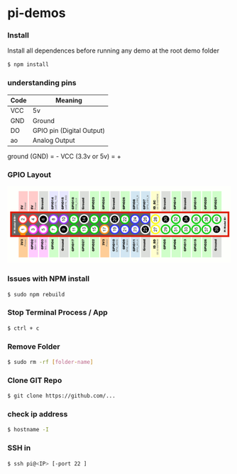 # pi-demos


### Install

Install all dependences before running any demo at the root demo folder

```sh
$ npm install
```

### understanding pins
| Code | Meaning |
| ------ | ------ |
| VCC | 5v | 
| GND | Ground |
| DO | GPIO pin (Digital Output) |
| ao | Analog Output |

ground (GND) = - VCC (3.3v or 5v) = +


### GPIO Layout

![alt text](https://github.com/gforti/pi-demos/blob/master/Pi-GPIO-Layout.png "GPIO Layout")


### Issues with NPM install
```sh
$ sudo npm rebuild
```

### Stop Terminal Process / App
```sh
$ ctrl + c
```

### Remove Folder
```sh
$ sudo rm -rf [folder-name]
```

### Clone GIT Repo
```sh
$ git clone https://github.com/...
```

### check ip address
```sh
$ hostname -I
```

### SSH in
```sh
$ ssh pi@<IP> [-port 22 ]
```
